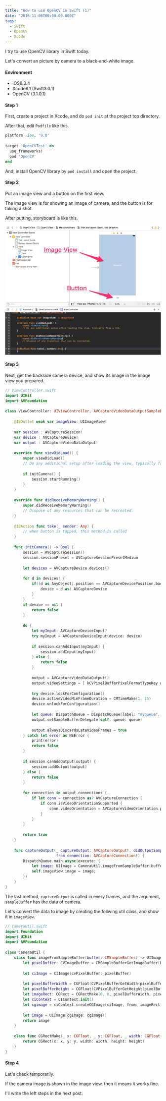 ```yaml
---
title: "How to use OpenCV in Swift (1)"
date: "2016-11-06T00:00:00.000Z"
tags:
  - Swift
  - OpenCV
  - Xcode
---
```


I try to use OpenCV library in Swift today.

Let's convert an picture by camera to a black-and-white image.

#### **Environment**

- iOS9.3.4
- Xcode8.1 (Swift3.0.1)
- OpenCV (3.1.0.1)

#### **Step 1**

First, create a project in Xcode,
and do `pod init` at the project top directory.

After that, edit `Podfile` like this.

```rb
platform :ios, '9.0'

target 'OpenCVTest' do
  use_frameworks!
  pod 'OpenCV'
end
```

And, install OpenCV library by `pod install` and open the project.

#### **Step 2**

Put an image view and a button on the first view.

The image view is for showing an image of camera,
and the button is for taking a shot.

After putting, storyboard is like this.

![Storyboard](./2016-11-06-storyboard.png)

#### **Step 3**

Next, get the backside camera device,
and show its image in the image view you prepared.

```swift
// ViewController.swift
import UIKit
import AVFoundation

class ViewController: UIViewController, AVCaptureVideoDataOutputSampleBufferDelegate {

    @IBOutlet weak var imageView: UIImageView!

    var session : AVCaptureSession!
    var device : AVCaptureDevice!
    var output : AVCaptureVideoDataOutput!

    override func viewDidLoad() {
        super.viewDidLoad()
        // Do any additional setup after loading the view, typically from a nib.

        if initCamera() {
            session.startRunning()
        }
    }

    override func didReceiveMemoryWarning() {
        super.didReceiveMemoryWarning()
        // Dispose of any resources that can be recreated.
    }

    @IBAction func take(_ sender: Any) {
        // when button is tapped, this method is called
    }

    func initCamera() -> Bool {
        session = AVCaptureSession()
        session.sessionPreset = AVCaptureSessionPresetMedium

        let devices = AVCaptureDevice.devices()

        for d in devices! {
            if((d as AnyObject).position == AVCaptureDevicePosition.back){
                device = d as! AVCaptureDevice
            }
        }
        if device == nil {
            return false
        }

        do {
            let myInput: AVCaptureDeviceInput?
            try myInput = AVCaptureDeviceInput(device: device)

            if session.canAddInput(myInput) {
                session.addInput(myInput)
            } else {
                return false
            }

            output = AVCaptureVideoDataOutput()
            output.videoSettings = [ kCVPixelBufferPixelFormatTypeKey as AnyHashable: Int(kCVPixelFormatType_32BGRA) ]

            try device.lockForConfiguration()
            device.activeVideoMinFrameDuration = CMTimeMake(1, 15)
            device.unlockForConfiguration()

            let queue: DispatchQueue = DispatchQueue(label: "myqueue", attributes: [])
            output.setSampleBufferDelegate(self, queue: queue)

            output.alwaysDiscardsLateVideoFrames = true
        } catch let error as NSError {
            print(error)
            return false
        }

        if session.canAddOutput(output) {
            session.addOutput(output)
        } else {
            return false
        }

        for connection in output.connections {
            if let conn = connection as? AVCaptureConnection {
                if conn.isVideoOrientationSupported {
                    conn.videoOrientation = AVCaptureVideoOrientation.portrait
                }
            }
        }

        return true
    }

    func captureOutput(_ captureOutput: AVCaptureOutput!, didOutputSampleBuffer sampleBuffer: CMSampleBuffer!,
                       from connection: AVCaptureConnection!) {
        DispatchQueue.main.async(execute: {
            let image: UIImage = CameraUtil.imageFromSampleBuffer(buffer: sampleBuffer)
            self.imageView.image = image;
        })
    }
}
```

The last method, `captureOutput` is called in every frames,
and the argument, `sampleBuffer` has the data of camera.

Let's convert the data to image by creating the follwing util class,
and show it in `imageView`.

```swift
// CameraUtil.swift
import Foundation
import UIKit
import AVFoundation

class CameraUtil {
    class func imageFromSampleBuffer(buffer: CMSampleBuffer) -> UIImage {
        let pixelBuffer: CVImageBuffer = CMSampleBufferGetImageBuffer(buffer)!

        let ciImage = CIImage(cvPixelBuffer: pixelBuffer)

        let pixelBufferWidth = CGFloat(CVPixelBufferGetWidth(pixelBuffer))
        let pixelBufferHeight = CGFloat(CVPixelBufferGetHeight(pixelBuffer))
        let imageRect: CGRect = CGRectMake(0, 0, pixelBufferWidth, pixelBufferHeight)
        let ciContext = CIContext.init()
        let cgimage = ciContext.createCGImage(ciImage, from: imageRect )

        let image = UIImage(cgImage: cgimage!)
        return image
    }

    class func CGRectMake(_ x: CGFloat, _ y: CGFloat, _ width: CGFloat, _ height: CGFloat) -> CGRect {
        return CGRect(x: x, y: y, width: width, height: height)
    }
}
```

#### **Step 4**

Let's check temporarily.

If the camera image is shown in the image view,
then it means it works fine.

I'll write the left steps in the next post.
